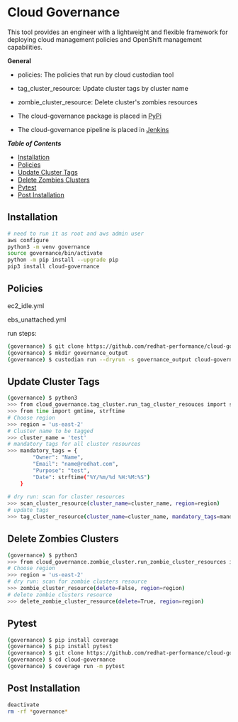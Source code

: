 # Cloud Governance
This tool provides an engineer with a lightweight and flexible framework for 
deploying cloud management policies and OpenShift management capabilities.

**General**

* policies: The policies that run by cloud custodian tool
* tag_cluster_resource: Update cluster tags by cluster name 
* zombie_cluster_resource: Delete cluster's zombies resources

* The cloud-governance package is placed in [PyPi](https://pypi.org/project/cloud-governance/)
* The cloud-governance pipeline is placed in [Jenkins](TBD)

_**Table of Contents**_

<!-- TOC -->
- [Installation](#installation)
- [Policies](#policies)
- [Update Cluster Tags](#update-cluster-tags)
- [Delete Zombies Clusters](#delete-zombies-clusters)
- [Pytest](#pytest)
- [Post Installation](#post-installation)

<!-- /TOC -->


## Installation

```sh
# need to run it as root and aws admin user
aws configure
python3 -m venv governance
source governance/bin/activate
python -m pip install --upgrade pip
pip3 install cloud-governance
```

## Policies

ec2_idle.yml

ebs_unattached.yml

run steps:
```sh
(governance) $ git clone https://github.com/redhat-performance/cloud-governance
(governance) $ mkdir governance_output
(governance) $ custodian run --dryrun -s governance_output cloud-governance/policies/ebs_unattached.yml
```

##  Update Cluster Tags

```sh
(governance) $ python3
>>> from cloud_governance.tag_cluster.run_tag_cluster_resouces import scan_cluster_resource, tag_cluster_resource
>>> from time import gmtime, strftime
# Choose region
>>> region = 'us-east-2'
# Cluster name to be tagged
>>> cluster_name = 'test'
# mandatory tags for all cluster resources
>>> mandatory_tags = {
        "Owner": "Name",
        "Email": "name@redhat.com",
        "Purpose": "test",
        "Date": strftime("%Y/%m/%d %H:%M:%S")
    }
    
# dry run: scan for cluster resources 
>>> scan_cluster_resource(cluster_name=cluster_name, region=region)
# update tags 
>>> tag_cluster_resource(cluster_name=cluster_name, mandatory_tags=mandatory_tags, region=region)
```

## Delete Zombies Clusters

```sh
(governance) $ python3
>>> from cloud_governance.zombie_cluster.run_zombie_cluster_resources import zombie_cluster_resource, delete_zombie_cluster_resource
# Choose region
>>> region = 'us-east-2'
# dry run: scan for zombie clusters resource 
>>> zombie_cluster_resource(delete=False, region=region)
# delete zombie clusters resource 
>>> delete_zombie_cluster_resource(delete=True, region=region)
```

## Pytest

```sh
(governance) $ pip install coverage
(governance) $ pip install pytest
(governance) $ git clone https://github.com/redhat-performance/cloud-governance
(governance) $ cd cloud-governance
(governance) $ coverage run -m pytest
```

## Post Installation

```sh
deactivate
rm -rf *governance*
```